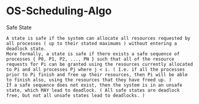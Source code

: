 # OS-Scheduling-Algo
Safe State

    A state is safe if the system can allocate all resources requested by all processes ( up to their stated maximums ) without entering a deadlock state.
    More formally, a state is safe if there exists a safe sequence of processes { P0, P1, P2, ..., PN } such that all of the resource requests for Pi can be granted using the resources currently allocated to Pi and all processes Pj where j < i. ( I.e. if all the processes prior to Pi finish and free up their resources, then Pi will be able to finish also, using the resources that they have freed up. )
    If a safe sequence does not exist, then the system is in an unsafe state, which MAY lead to deadlock. ( All safe states are deadlock free, but not all unsafe states lead to deadlocks. )

